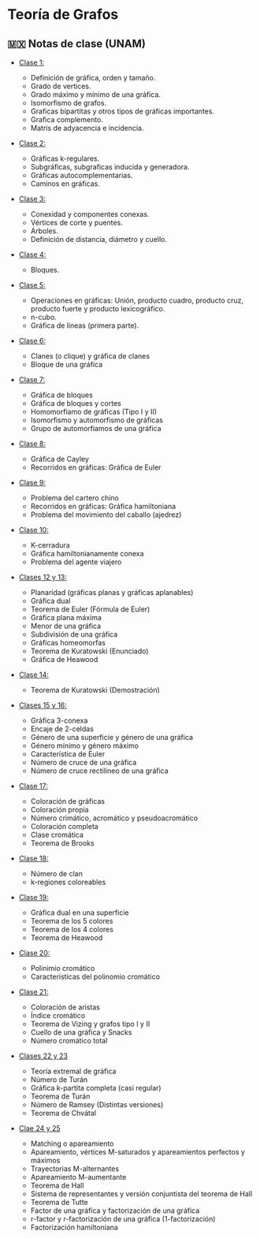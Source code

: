 # Teoría de Grafos

## 🇲🇽 Notas de clase (UNAM)

 * [Clase 1:]()
   * Definición de gráfica, orden y tamaño.
   * Grado de vertices.
   * Grado máximo y mínimo de una gráfica.
   * Isomorfismo de grafos.
   * Graficas bipartitas y otros tipos de gráficas importantes.
   * Grafica complemento.
   * Matris de adyacencia e incidencia.
  
 * [Clase 2:](https://drive.google.com/file/d/1ZyRtFIFMhyaQy2iJ01FRFmUM929OqOeF/view?usp=sharing)
   * Gráficas k-regulares.
   * Subgráficas, subgraficas inducida y generadora.
   * Gráficas autocomplementarias.
   * Caminos en gráficas.
   
 * [Clase 3:](https://drive.google.com/file/d/1Ud6PdUpsKodeZ_z7Mo3D1wkTJ8nCEQVm/view?usp=sharing)
   * Conexidad y componentes conexas.
   * Vértices de corte y puentes.
   * Árboles.
   * Definición de distancia, diámetro y cuello.
   
 * [Clase 4:](https://drive.google.com/file/d/1EYxhDvPuvlwQQon3ZjnxXVzI0SQQ1rDZ/view?usp=sharing)
   * Bloques.
   
 * [Clase 5:](https://drive.google.com/file/d/1BX4TrAo8xXaqWl8WpXxGCintCRK2jQew/view?usp=sharing)
   * Operaciones en gráficas: Unión, producto cuadro, producto cruz, producto fuerte y producto lexicográfico.
   * n-cubo.
   * Gráfica de líneas (primera parte).
   
 * [Clase 6:](https://drive.google.com/file/d/1c9J-ihtGtJ3RzYTf8Z99HCCAtb0oWttg/view?usp=sharing)
   * Clanes (o clique) y gráfica de clanes
   * Bloque de una gráfica
   
 * [Clase 7:](https://drive.google.com/file/d/1ioyL3rvelVevIv0u6dAVVRvttnwmnBkc/view?usp=sharing)
   * Gráfica de bloques
   * Gráfica de bloques y cortes
   * Homomorfiamo de gráficas (Tipo I y II)
   * Isomorfismo y automorfismo de gráficas
   * Grupo de automorfiamos de una gráfica
 * [Clase 8:](https://drive.google.com/file/d/1Ugz_wgiYNDK79Yoxh3jlMnN2JzMDQqgw/view?usp=sharing)
   * Gráfica de Cayley
   * Recorridos en gráficas: Gráfica de Euler
 * [Clase 9:](https://drive.google.com/file/d/14oOyw39_JoQf9JoDaSvJNJQEU3q63SF-/view?usp=sharing)
   * Problema del cartero chino
   * Recorridos en gráficas: Gráfica hamiltoniana
   * Problema del movimiento del caballo (ajedrez)
 * [Clase 10:](https://drive.google.com/file/d/1kPa0O2tPQGkh_w6gWHgEIRvEIiOJC-lz/view?usp=sharing)
   * K-cerradura
   * Gráfica hamiltonianamente conexa
   * Problema del agente viajero
 * [Clases 12 y 13:](https://drive.google.com/file/d/1r0atrIUHy-UPqhIRcn_k7_QTLMbqgHt5/view?usp=sharing)
   * Planaridad (gráficas planas y gráficas aplanables)
   * Gráfica dual
   * Teorema de Euler (Fórmula de Euler)
   * Gráfica plana máxima
   * Menor de una gráfica
   * Subdivisión de una gráfica
   * Gráficas homeomorfas
   * Teorema de Kuratowski (Enunciado)
   * Gráfica de Heawood
 * [Clase 14:](https://drive.google.com/file/d/1UmNEeHPobWyBae0sW5yGMMQ_dPSh9T2H/view?usp=sharing)
   * Teorema de Kuratowski (Demostración)
 * [Clases 15 y 16:](https://drive.google.com/file/d/1CwrBZ5hu4NQu5lPe7zQcPRIUMOfi2HoC/view?usp=sharing)
   * Gráfica 3-conexa
   * Encaje de 2-celdas
   * Género de una superficie y género de una gráfica
   * Género mínimo y género máximo
   * Característica de Euler
   * Número de cruce de una gráfica
   * Número de cruce rectilineo de una gráfica
 * [Clase 17:](https://drive.google.com/file/d/1RKvSEYK9nRPQjmTBZhnw0o5FehNxN0HA/view?usp=sharing)
   * Coloración de gráficas
   * Coloración propia
   * Número crimático, acromático y pseudoacromático
   * Coloración completa
   * Clase cromática
   * Teorema de Brooks
 * [Clase 18:](https://drive.google.com/file/d/1DEIAgqPFSe9eaeYP47HDftqJmR5gPXIt/view?usp=sharing)
   * Número de clan
   * k-regiones coloreables
 * [Clase 19:](https://drive.google.com/file/d/12fURt8zEIfs5OjNsdd7DCM2zdgyMNgHJ/view?usp=sharing)
    * Gráfica dual en una superficie
    * Teorema de los 5 colores
    * Teorema de los 4 colores
    * Teorema de Heawood
 * [Clase 20:](https://drive.google.com/file/d/1RQmn6To1DN8_m3fBMiTqwkJv0frNVA3u/view?usp=sharing)
   * Polinimio cromático
   * Caracteristicas del polinomio cromático
 * [Clase 21:](https://drive.google.com/file/d/1xAf8H3AciVRmpb1_wEUc-HgIrJdMQHwr/view?usp=sharing)
   * Coloración de aristas
   * Índice cromático
   * Teorema de Vizing y grafos tipo I y II
   * Cuello de una gráfica y Snacks
   * Número cromático total
 * [Clases 22 y 23](https://drive.google.com/file/d/1hobRifMRNIDz5QxbfOe1_92CrIW6dM1Z/view?usp=sharing)
   * Teoría extremal de gráfica
    * Número de Turán
    * Gráfica k-partita completa (casi regular)
    * Teorema de Turán
    * Número de Ramsey (Distintas versiones)
    * Teorema de Chvátal
 * [Clae 24 y 25](https://drive.google.com/file/d/1CJ65jqUrkISbsa4qkMFIMm0KOTGPuVXE/view?usp=sharing)
   * Matching o apareamiento
    * Apareamiento, vértices M-saturados y apareamientos perfectos y máximos
    * Trayectorias M-alternantes
    * Apareamiento M-aumentante
    * Teorema de Hall
    * Sistema de representantes y versión conjuntista del teorema de Hall
    * Teorema de Tutte
    * Factor de una gráfica y factorización de una gráfica
    * r-factor y r-factorización de una gráfica (1-factorización)
    * Factorización hamiltoniana

